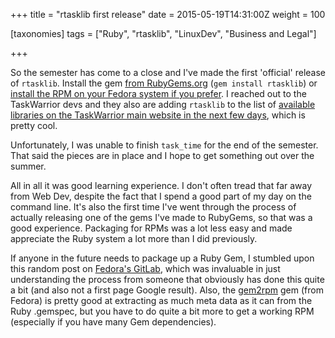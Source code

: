 +++
title = "rtasklib first release"
date = 2015-05-19T14:31:00Z
weight = 100

[taxonomies]
tags = ["Ruby", "rtasklib", "LinuxDev", "Business and Legal"]

+++

So the semester has come to a close and I've made the first 'official' release of `rtasklib`. Install the gem [from RubyGems.org](https://rubygems.org/gems/rtasklib) (`gem install rtasklib`) or [install the RPM on your Fedora system if you prefer](https://github.com/dropofwill/rtasklib/tree/master/rpms). I reached out to the TaskWarrior devs and they also are adding `rtasklib` to the list of [available libraries on the TaskWarrior main website in the next few days](http://taskwarrior.org/tools/#libraries), which is pretty cool.

<!-- more -->

Unfortunately, I was unable to finish `task_time` for the end of the semester. That said the pieces are in place and I hope to get something out over the summer.

All in all it was good learning experience. I don't often tread that far away from Web Dev, despite the fact that I spend a good part of my day on the command line. It's also the first time I've went through the process of actually releasing one of the gems I've made to RubyGems, so that was a good experience. Packaging for RPMs was a lot less easy and made appreciate the Ruby system a lot more than I did previously.

If anyone in the future needs to package up a Ruby Gem, I stumbled upon this random post on [Fedora's GitLab](https://gitlab.com/fedora-ruby/gitlab-rpm/wikis/rubygem-packaging), which was invaluable in just understanding the process from someone that obviously has done this quite a bit (and also not a first page Google result). Also, the [gem2rpm](https://github.com/fedora-ruby/gem2rpm) gem (from Fedora) is pretty good at extracting as much meta data as it can from the Ruby .gemspec, but you have to do quite a bit more to get a working RPM (especially if you have many Gem dependencies).
